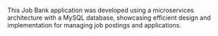 This Job Bank application was developed using a microservices architecture with a MySQL database, showcasing efficient design and implementation for managing job postings and applications.
